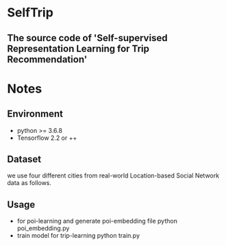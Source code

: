# SelfTrip 
## The source code of 'Self-supervised Representation Learning for Trip Recommendation'

# Notes

## Environment

* python >= 3.6.8
* Tensorflow 2.2 or ++  

## Dataset

we use four different cities from real-world Location-based Social Network data as follows.

## Usage

* for poi-learning and generate poi-embedding file
python poi_embedding.py
* train model for trip-learning 
python train.py
